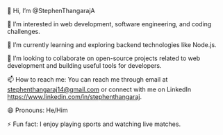 👋 Hi, I’m @StephenThangarajA

👀 I’m interested in web development, software engineering, and coding challenges.

🌱 I’m currently learning and exploring backend technologies like Node.js.

💞️ I’m looking to collaborate on open-source projects related to web development and building useful tools for developers.

📫 How to reach me: You can reach me through email at stephenthangaraj14@gmail.com or connect with me on LinkedIn https://www.linkedin.com/in/stephenthangaraj.

😄 Pronouns: He/Him

⚡ Fun fact: I enjoy playing sports and watching live matches.
